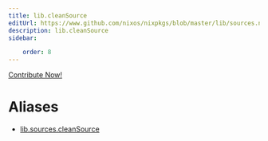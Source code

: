 ```yaml
---
title: lib.cleanSource
editUrl: https://www.github.com/nixos/nixpkgs/blob/master/lib/sources.nix#L52C17
description: lib.cleanSource
sidebar:

    order: 8
---
```


<a href="https://www.github.com/nixos/nixpkgs/blob/master/lib/sources.nix#L52C17">Contribute Now!</a>


# Aliases

- [lib.sources.cleanSource](/nix-doc-comments/reference/lib/sources/lib-sources-cleanSource)


